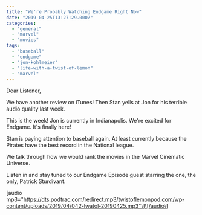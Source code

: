 ```yaml
---
title: "We're Probably Watching Endgame Right Now"
date: "2019-04-25T13:27:29.000Z"
categories: 
  - "general"
  - "marvel"
  - "movies"
tags: 
  - "baseball"
  - "endgame"
  - "jon-kohlmeier"
  - "life-with-a-twist-of-lemon"
  - "marvel"
---
```


Dear Listener,

We have another review on iTunes! Then Stan yells at Jon for his terrible audio quality last week.

This is the week! Jon is currently in Indianapolis. We're excited for Endgame. It's finally here!

Stan is paying attention to baseball again. At least currently because the Pirates have the best record in the National league.

We talk through how we would rank the movies in the Marvel Cinematic Universe.

Listen in and stay tuned to our Endgame Episode guest starring the one, the only, Patrick Sturdivant.

\[audio mp3="https://dts.podtrac.com/redirect.mp3/twistoflemonpod.com/wp-content/uploads/2019/04/042-lwatol-20190425.mp3"\]\[/audio\]
